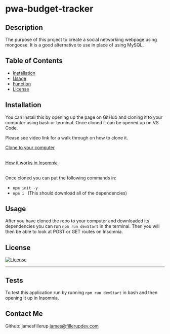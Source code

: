 # pwa-budget-tracker


## Description

The purpose of this project to create a social networking webpage using mongoose. It is a good alternative to use in place of using MySQL.



## Table of Contents

- [Installation](#installation)
- [Usage](#usage)
- [Function](#function)
- [License](#license)


## Installation

You can install this by opening up the page on GitHub and cloning it to your computer using bash or terminal. Once cloned it can be opened up on VS Code.

Please see video link for a walk through on how to clone it.

[Clone to your computer](https://drive.google.com/file/d/15ogCY3Q-JLWhteoSiIoXLkhtK4Z0-mfz/view?usp=sharing "Click Me!")
<br><br>

[How it works in Insomnia](https://youtu.be/5gW3c7UwXL0 "Click Me!")
<br><br>

Once cloned you can put the following commands in:
* `npm init -y`
* `npm i ` (This should download all of the dependencies)



## Usage

After you have cloned the repo to your computer and downloaded its dependencies you can run `npm run devStart` in the terminal. Then you will then be able to look at POST or GET routes on Insomnia. 


## License

[![License](https://img.shields.io/badge/License-Apache_2.0-blue.svg)](https://opensource.org/licenses/Apache-2.0)

---

## Tests

To test this application run by running `npm run devStart` in bash and then opening it up in Insomnia.

## Contact Me

Github: jamesfillerup
james@fillerupdev.com

